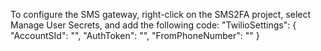 To configure the SMS gateway, right-click on the SMS2FA project, select Manage User Secrets, and add the following code:
"TwilioSettings": {
  "AccountSId": "",
  "AuthToken": "",
  "FromPhoneNumber": ""
}
